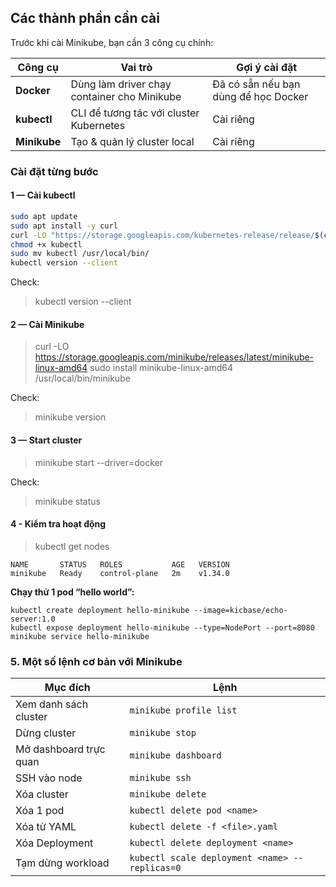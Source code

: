 ## Các thành phần cần cài

Trước khi cài Minikube, bạn cần 3 công cụ chính:

| Công cụ      | Vai trò                                     | Gợi ý cài đặt                        |
| ------------ | ------------------------------------------- | ------------------------------------ |
| **Docker**   | Dùng làm driver chạy container cho Minikube | Đã có sẵn nếu bạn dùng để học Docker |
| **kubectl**  | CLI để tương tác với cluster Kubernetes     | Cài riêng                            |
| **Minikube** | Tạo & quản lý cluster local                 | Cài riêng                            |

### Cài đặt từng bước

#### 1 — Cài kubectl

```bash
sudo apt update
sudo apt install -y curl
curl -LO "https://storage.googleapis.com/kubernetes-release/release/$(curl -s https://storage.googleapis.com/kubernetes-release/release/stable.txt)/bin/linux/amd64/kubectl"
chmod +x kubectl
sudo mv kubectl /usr/local/bin/
kubectl version --client
```
Check:
> kubectl version --client

#### 2 — Cài Minikube

> curl -LO https://storage.googleapis.com/minikube/releases/latest/minikube-linux-amd64
sudo install minikube-linux-amd64 /usr/local/bin/minikube

Check:
> minikube version

####  3 — Start cluster

> minikube start --driver=docker

Check:
> minikube status

#### 4 - Kiểm tra hoạt động

> kubectl get nodes

```
NAME       STATUS   ROLES           AGE   VERSION
minikube   Ready    control-plane   2m    v1.34.0
```

**Chạy thử 1 pod “hello world”:**

```
kubectl create deployment hello-minikube --image=kicbase/echo-server:1.0
kubectl expose deployment hello-minikube --type=NodePort --port=8080
minikube service hello-minikube
```

### 5. Một số lệnh cơ bản với Minikube

| Mục đích               | Lệnh                    |
| ---------------------- | ----------------------- |
| Xem danh sách cluster  | `minikube profile list` |
| Dừng cluster           | `minikube stop`         |
| Mở dashboard trực quan | `minikube dashboard`    |
| SSH vào node           | `minikube ssh`          |
| Xóa cluster            | `minikube delete`       |
| Xóa 1 pod              | `kubectl delete pod <name>`                    |
| Xóa từ YAML            | `kubectl delete -f <file>.yaml`                |
| Xóa Deployment         | `kubectl delete deployment <name>`             |
| Tạm dừng workload      | `kubectl scale deployment <name> --replicas=0` |

